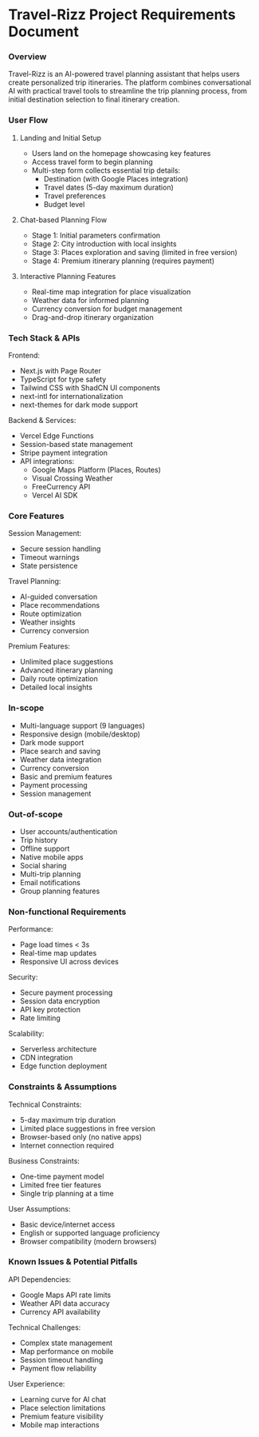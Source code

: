 # Travel-Rizz Project Requirements Document

### Overview

Travel-Rizz is an AI-powered travel planning assistant that helps users create personalized trip itineraries. The platform combines conversational AI with practical travel tools to streamline the trip planning process, from initial destination selection to final itinerary creation.

### User Flow

1. Landing and Initial Setup
   - Users land on the homepage showcasing key features
   - Access travel form to begin planning
   - Multi-step form collects essential trip details:
     - Destination (with Google Places integration)
     - Travel dates (5-day maximum duration)
     - Travel preferences
     - Budget level

2. Chat-based Planning Flow
   - Stage 1: Initial parameters confirmation
   - Stage 2: City introduction with local insights
   - Stage 3: Places exploration and saving (limited in free version)
   - Stage 4: Premium itinerary planning (requires payment)

3. Interactive Planning Features
   - Real-time map integration for place visualization
   - Weather data for informed planning
   - Currency conversion for budget management
   - Drag-and-drop itinerary organization

### Tech Stack & APIs

Frontend:
- Next.js with Page Router
- TypeScript for type safety
- Tailwind CSS with ShadCN UI components
- next-intl for internationalization
- next-themes for dark mode support

Backend & Services:
- Vercel Edge Functions
- Session-based state management
- Stripe payment integration
- API integrations:
  - Google Maps Platform (Places, Routes)
  - Visual Crossing Weather
  - FreeCurrency API
  - Vercel AI SDK

### Core Features

Session Management:
- Secure session handling
- Timeout warnings
- State persistence

Travel Planning:
- AI-guided conversation
- Place recommendations
- Route optimization
- Weather insights
- Currency conversion

Premium Features:
- Unlimited place suggestions
- Advanced itinerary planning
- Daily route optimization
- Detailed local insights

### In-scope

- Multi-language support (9 languages)
- Responsive design (mobile/desktop)
- Dark mode support
- Place search and saving
- Weather data integration
- Currency conversion
- Basic and premium features
- Payment processing
- Session management

### Out-of-scope

- User accounts/authentication
- Trip history
- Offline support
- Native mobile apps
- Social sharing
- Multi-trip planning
- Email notifications
- Group planning features

### Non-functional Requirements

Performance:
- Page load times < 3s
- Real-time map updates
- Responsive UI across devices

Security:
- Secure payment processing
- Session data encryption
- API key protection
- Rate limiting

Scalability:
- Serverless architecture
- CDN integration
- Edge function deployment

### Constraints & Assumptions

Technical Constraints:
- 5-day maximum trip duration
- Limited place suggestions in free version
- Browser-based only (no native apps)
- Internet connection required

Business Constraints:
- One-time payment model
- Limited free tier features
- Single trip planning at a time

User Assumptions:
- Basic device/internet access
- English or supported language proficiency
- Browser compatibility (modern browsers)

### Known Issues & Potential Pitfalls

API Dependencies:
- Google Maps API rate limits
- Weather API data accuracy
- Currency API availability

Technical Challenges:
- Complex state management
- Map performance on mobile
- Session timeout handling
- Payment flow reliability

User Experience:
- Learning curve for AI chat
- Place selection limitations
- Premium feature visibility
- Mobile map interactions